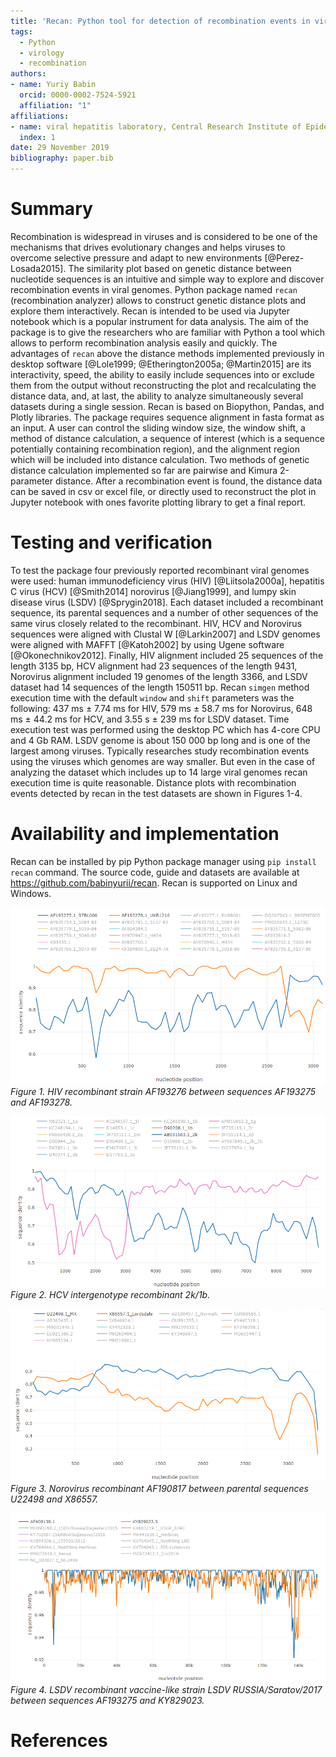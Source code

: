 ```yaml
---
title: 'Recan: Python tool for detection of recombination events in viral genomes'
tags:
  - Python
  - virology
  - recombination
authors:
- name: Yuriy Babin
  orcid: 0000-0002-7524-5921
  affiliation: "1"
affiliations:
- name: viral hepatitis laboratory, Central Research Institute of Epidemiology, Moscow, Russia
  index: 1
date: 29 November 2019
bibliography: paper.bib
---
```



# Summary

Recombination is widespread in viruses and is considered to  be one of the mechanisms that drives evolutionary changes and helps viruses to overcome selective pressure and adapt to new environments [@Perez-Losada2015].
The similarity plot based on genetic distance between nucleotide sequences is an intuitive and simple way to explore and discover recombination events in viral genomes. 
Python package named `recan` (recombination analyzer) allows to construct genetic distance plots and explore them interactively.  Recan is intended to be used via Jupyter notebook which is a popular instrument for data analysis.
The aim of the package is to give the researchers who are familiar with Python a tool which allows to perform recombination analysis easily and quickly.
The advantages of `recan` above the distance methods implemented previously in desktop software [@Lole1999; @Etherington2005a; @Martin2015] are its interactivity, speed, the ability to easily include sequences into or exclude them from the output without reconstructing the plot and recalculating the distance data, and, at last, the ability to analyze simultaneously several datasets during a single session.
Recan is based on Biopython, Pandas, and Plotly libraries. 
The package requires sequence alignment in fasta format as an input. A user can control the sliding window size, the window shift, a method of distance calculation, a sequence of interest (which is a sequence potentially containing recombination region), and the alignment region which will be included into distance calculation. Two methods of genetic distance calculation implemented so far are pairwise and Kimura 2-parameter distance.  After a recombination event is found, the distance data can be saved in csv or excel  file, or directly used to reconstruct the plot in Jupyter notebook with ones favorite plotting library to get a final report.

# Testing and verification
To test the package four previously reported recombinant viral genomes were used: human immunodeficiency virus (HIV) [@Liitsola2000a], hepatitis C virus (HCV) [@Smith2014] norovirus [@Jiang1999], and lumpy skin disease virus (LSDV) [@Sprygin2018].
Each dataset included a recombinant sequence, its parental sequences and a number of other sequences of the same virus closely related to the recombinant.
HIV, HCV and Norovirus sequences were aligned with Clustal W [@Larkin2007] and LSDV genomes were aligned with MAFFT [@Katoh2002] by using Ugene software [@Okonechnikov2012].
Finally, HIV alignment included 25 sequences of the length 3135 bp, HCV alignment had 23 sequences of the length 9431, Norovirus alignment included 19 genomes of the length 3366, and LSDV dataset had 14 sequences of the length 150511 bp. 
Recan `simgen` method execution time with the default  `window` and `shift` parameters was the following:  437 ms ± 7.74 ms for HIV, 579 ms ± 58.7 ms for Norovirus, 648 ms ± 44.2 ms for HCV, and 3.55 s ± 239 ms for LSDV dataset. Time execution test was performed using the desktop PC which has 4-core CPU and 4 Gb RAM. 
LSDV genome is about 150 000 bp long and is one of the largest among viruses. Typically researches study recombination events using the viruses which genomes are way smaller. But even in the case of analyzing the dataset which includes up to 14 large viral genomes recan execution time is quite reasonable.
Distance plots with recombination events detected by recan in the test datasets are shown in Figures 1-4. 

# Availability and implementation
Recan can be installed by pip Python package manager using `pip install recan` command. The source code, guide and datasets are available at https://github.com/babinyurii/recan. Recan is supported on Linux and Windows.


![](/paper_plots/hiv_rec_kal153.png)
_Figure 1. HIV recombinant strain AF193276 between sequences AF193275 and AF193278._


![](/paper_plots/hcv_2k_1b_rec.png)
_Figure 2. HCV intergenotype recombinant 2k/1b._


![](/paper_plots/norovirus_rec.png)
_Figure 3. Norovirus  recombinant AF190817 between parental sequences U22498 and X86557._


![](/paper_plots/lsdv_rec_sar.png)
_Figure 4. LSDV recombinant vaccine-like strain LSDV RUSSIA/Saratov/2017 between sequences AF193275 and KY829023._


# References
